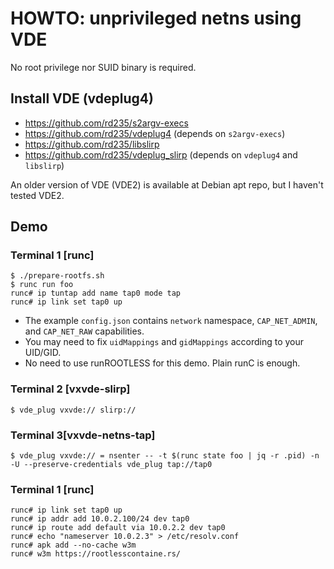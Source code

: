 # HOWTO: unprivileged netns using VDE

No root privilege nor SUID binary is required.

## Install VDE (vdeplug4)

- https://github.com/rd235/s2argv-execs
- https://github.com/rd235/vdeplug4 (depends on `s2argv-execs`)
- https://github.com/rd235/libslirp
- https://github.com/rd235/vdeplug_slirp (depends on `vdeplug4` and `libslirp`)

An older version of VDE (VDE2) is available at Debian apt repo, but I haven't tested VDE2.

## Demo

### Terminal 1 [runc]

```
$ ./prepare-rootfs.sh
$ runc run foo
runc# ip tuntap add name tap0 mode tap 
runc# ip link set tap0 up 
```

- The example `config.json` contains `network` namespace, `CAP_NET_ADMIN`, and `CAP_NET_RAW` capabilities.
- You may need to fix `uidMappings` and `gidMappings` according to your UID/GID.
- No need to use runROOTLESS for this demo. Plain runC is enough.

### Terminal 2 [vxvde-slirp]

```
$ vde_plug vxvde:// slirp://
```

### Terminal 3[vxvde-netns-tap]
```
$ vde_plug vxvde:// = nsenter -- -t $(runc state foo | jq -r .pid) -n -U --preserve-credentials vde_plug tap://tap0
```

### Terminal 1 [runc]

```
runc# ip link set tap0 up
runc# ip addr add 10.0.2.100/24 dev tap0
runc# ip route add default via 10.0.2.2 dev tap0
runc# echo "nameserver 10.0.2.3" > /etc/resolv.conf
runc# apk add --no-cache w3m
runc# w3m https://rootlesscontaine.rs/
```
